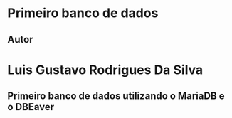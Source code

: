 # Primeiro banco de dados
## Autor
# Luis Gustavo Rodrigues Da Silva
## Primeiro banco de dados utilizando o MariaDB e o DBEaver
